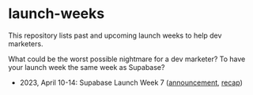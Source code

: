 # launch-weeks

This repository lists past and upcoming launch weeks to help dev marketers.

What could be the worst possible nightmare for a dev marketer? To have your launch week the same week as Supabase?

- 2023, April 10-14: Supabase Launch Week 7 ([announcement](https://twitter.com/supabase/status/1644388184413949952?s=20), [recap](https://supabase.com/launch-week))
